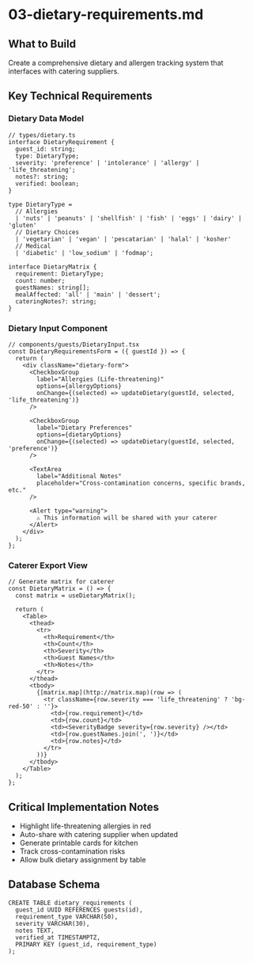 # 03-dietary-requirements.md

## What to Build

Create a comprehensive dietary and allergen tracking system that interfaces with catering suppliers.

## Key Technical Requirements

### Dietary Data Model

```
// types/dietary.ts
interface DietaryRequirement {
  guest_id: string;
  type: DietaryType;
  severity: 'preference' | 'intolerance' | 'allergy' | 'life_threatening';
  notes?: string;
  verified: boolean;
}

type DietaryType = 
  // Allergies
  | 'nuts' | 'peanuts' | 'shellfish' | 'fish' | 'eggs' | 'dairy' | 'gluten'
  // Dietary Choices  
  | 'vegetarian' | 'vegan' | 'pescatarian' | 'halal' | 'kosher'
  // Medical
  | 'diabetic' | 'low_sodium' | 'fodmap';

interface DietaryMatrix {
  requirement: DietaryType;
  count: number;
  guestNames: string[];
  mealAffected: 'all' | 'main' | 'dessert';
  cateringNotes?: string;
}
```

### Dietary Input Component

```
// components/guests/DietaryInput.tsx
const DietaryRequirementsForm = ({ guestId }) => {
  return (
    <div className="dietary-form">
      <CheckboxGroup 
        label="Allergies (Life-threatening)"
        options={allergyOptions}
        onChange={(selected) => updateDietary(guestId, selected, 'life_threatening')}
      />
      
      <CheckboxGroup
        label="Dietary Preferences"
        options={dietaryOptions}
        onChange={(selected) => updateDietary(guestId, selected, 'preference')}
      />
      
      <TextArea 
        label="Additional Notes"
        placeholder="Cross-contamination concerns, specific brands, etc."
      />
      
      <Alert type="warning">
        ⚠️ This information will be shared with your caterer
      </Alert>
    </div>
  );
};
```

### Caterer Export View

```
// Generate matrix for caterer
const DietaryMatrix = () => {
  const matrix = useDietaryMatrix();
  
  return (
    <Table>
      <thead>
        <tr>
          <th>Requirement</th>
          <th>Count</th>
          <th>Severity</th>
          <th>Guest Names</th>
          <th>Notes</th>
        </tr>
      </thead>
      <tbody>
        {[matrix.map](http://matrix.map)(row => (
          <tr className={row.severity === 'life_threatening' ? 'bg-red-50' : ''}>
            <td>{row.requirement}</td>
            <td>{row.count}</td>
            <td><SeverityBadge severity={row.severity} /></td>
            <td>{row.guestNames.join(', ')}</td>
            <td>{row.notes}</td>
          </tr>
        ))}
      </tbody>
    </Table>
  );
};
```

## Critical Implementation Notes

- Highlight life-threatening allergies in red
- Auto-share with catering supplier when updated
- Generate printable cards for kitchen
- Track cross-contamination risks
- Allow bulk dietary assignment by table

## Database Schema

```
CREATE TABLE dietary_requirements (
  guest_id UUID REFERENCES guests(id),
  requirement_type VARCHAR(50),
  severity VARCHAR(30),
  notes TEXT,
  verified_at TIMESTAMPTZ,
  PRIMARY KEY (guest_id, requirement_type)
);
```